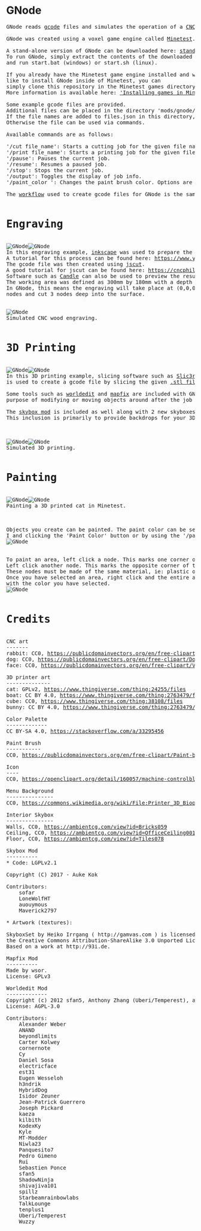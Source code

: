 GNode
===========
<pre>
GNode reads <a href="https://en.wikipedia.org/wiki/G-code">gcode</a> files and simulates the operation of a <a href="https://en.wikipedia.org/wiki/CNC_router">CNC machine</a> or <a href="https://www.merriam-webster.com/dictionary/3D%20printer">3D printer.</a>

GNode was created using a voxel game engine called <a href="https://www.minetest.net/">Minetest</a>.

A stand-alone version of GNode can be downloaded here: <a href="https://github.com/Droog71/gnode">stand-alone download</a>
To run GNode, simply extract the contents of the downloaded file
and run start.bat (windows) or start.sh (linux).

If you already have the Minetest game engine installed and would
like to install GNode inside of Minetest, you can
simply clone this repository in the Minetest games directory.
More information is available here: <a href="https://wiki.minetest.net/Games#Installing_games">'Installing games in Minetest'</a>

Some example gcode files are provided.
Additional files can be placed in the directory 'mods/gnode/gcode'.
If the file names are added to files.json in this directory, a button will be added to the GUI for that file.
Otherwise the file can be used via commands.

Available commands are as follows:

'/cut file_name': Starts a cutting job for the given file name.
'/print file_name': Starts a printing job for the given file name.
'/pause': Pauses the current job.
'/resume': Resumes a paused job.
'/stop': Stops the current job.
'/output': Toggles the display of job info.
'/paint_color <number>': Changes the paint brush color. Options are 0 to 255. Zero is the default color.

The <a href="https://archive.vectric.com/support/intro-to-cnc/workflow.html">workflow</a> used to create gcode files for GNode is the same as if you were using a real CNC router or 3D printer.

<h1>Engraving</h1>
<img src="https://www.dropbox.com/s/jou3h8ck9l6jr6f/cnc_face.png?raw=true" alt="GNode"><img src="https://www.dropbox.com/s/9hxmzxsbjmvlxfw/cnc_rabbit.png?raw=true" alt="GNode">
In this engraving example, <a href="https://inkscape.org/">inkscape</a> was used to prepare the <a href="https://publicdomainvectors.org/en/free-clipart/Dog-portrait-vector-drawing/12093.html">.svg file.</a>
A tutorial for this process can be found here: <a href="https://www.youtube.com/watch?v=bbe56S_O-uI">https://www.youtube.com/watch?v=bbe56S_O-uI</a>
The gcode file was then created using <a href="http://jscut.org/">jscut</a>.
A good tutorial for jscut can be found here: <a href="https://cncphilosophy.com/svg-to-g-code/">https://cncphilosophy.com/svg-to-g-code/</a>
Software such as <a href="https://github.com/Denvi/Candle">Candle</a> can also be used to preview the results.
The working area was defined as 300mm by 180mm with a depth of 3mm and a center point of 0,0.
In GNode, this means the engraving will take place at (0,0,0), remain within an area of 300x180
nodes and cut 3 nodes deep into the surface.


<img src="https://www.dropbox.com/s/8jso5kp23pgosux/cnc_dog.gif?raw=true" alt="GNode">
Simulated CNC wood engraving.

<h1>3D Printing</h1>
<img src="https://www.dropbox.com/s/1fu7eyc7mewm4om/table.png?raw=true" alt="GNode"><img src="https://www.dropbox.com/s/0tcgy3zk3lkp4ut/aliens.png?raw=true" alt="GNode">
In this 3D printing example, slicing software such as <a href="https://slic3r.org/">Slic3r</a> 
is used to create a gcode file by slicing the given <a href="https://cdn.thingiverse.com/assets/6c/be/d4/71/d4/benchy_voxel.stl">.stl file</a>.

Some tools such as <a href="https://github.com/Uberi/Minetest-WorldEdit">worldedit</a> and <a href="https://github.com/minetest-mods/mapfix">mapfix</a> are included with GNode for the
purpose of modifying or moving objects around after the job is finished.

The <a href="https://github.com/minetest-mods/skybox">skybox mod</a> is included as well along with 2 new skyboxes.
This inclusion is primarily to provide backdrops for your 3D printed objects.



<img src="https://www.dropbox.com/s/0tssub7ww5pcyhj/VoxelizerByQuantumZ.png?raw=true" alt="GNode"><img src="https://www.dropbox.com/s/mj42k9kg07kz7su/boat_print.gif?raw=true" alt="GNode">
Simulated 3D printing.

<h1>Painting</h1>
<img src="https://www.dropbox.com/s/usolz1i5xdez9em/lucy_cat.png?raw=true" alt="GNode"><img src="https://www.dropbox.com/s/2m0qo4gxjom5rqg/painted_cat.png?raw=true" alt="GNode">
Painting a 3D printed cat in Minetest.



Objects you create can be painted. The paint color can be selected by pressing 
I and clicking the 'Paint Color' button or by using the '/paint_color' command.
<img src="https://www.dropbox.com/s/wrzvoljn7xtclfg/paint_gui.png?raw=true" alt="GNode">


To paint an area, left click a node. This marks one corner of a bounding box.
Left click another node. This marks the opposite corner of the bounding box.
These nodes must be made of the same material, ie: plastic or wood.
Once you have selected an area, right click and the entire area will be painted
with the color you have selected.
<img src="https://www.dropbox.com/s/d6i6p2gs7fwd8rs/paint.gif?raw=true" alt="GNode">

<h1>Credits</h1>
CNC art
-------
rabbit: CC0, <a href=https://publicdomainvectors.org/en/free-clipart/Rabbit/35622.html>https://publicdomainvectors.org/en/free-clipart/Rabbit/35622.html</a>
dog: CC0, <a href=https://publicdomainvectors.org/en/free-clipart/Dog-portrait-vector-drawing/12093.html>https://publicdomainvectors.org/en/free-clipart/Dog-portrait-vector-drawing/12093.html</a>
face: CC0, <a href=https://publicdomainvectors.org/en/free-clipart/Vector-graphics-of-mans-normal-face/28404.html>https://publicdomainvectors.org/en/free-clipart/Vector-graphics-of-mans-normal-face/28404.html</a>

3D printer art
--------------
cat: GPLv2, <a href=https://www.thingiverse.com/thing:24255/files>https://www.thingiverse.com/thing:24255/files</a>
boat: CC BY 4.0, <a href=https://www.thingiverse.com/thing:2763479/files>https://www.thingiverse.com/thing:2763479/files</a>
cube: CC0, <a href=https://www.thingiverse.com/thing:38108/files>https://www.thingiverse.com/thing:38108/files</a>
bunny: CC BY 4.0, <a href=https://www.thingiverse.com/thing:2763479/files>https://www.thingiverse.com/thing:2763479/files</a>

Color Palette
-------------
CC BY-SA 4.0, <a href=https://stackoverflow.com/a/33295456>https://stackoverflow.com/a/33295456</a>

Paint Brush
-----------
CC0, <a href=https://publicdomainvectors.org/en/free-clipart/Paint-brush-vector-drawing/15461.html>https://publicdomainvectors.org/en/free-clipart/Paint-brush-vector-drawing/15461.html</a>

Icon
----
CC0, <a href=https://openclipart.org/detail/160057/machine-controlblue>https://openclipart.org/detail/160057/machine-controlblue</a>

Menu Background
---------------
CC0, <a href=https://commons.wikimedia.org/wiki/File:Printer_3D_Bioprinting_Solutions.jpg>https://commons.wikimedia.org/wiki/File:Printer_3D_Bioprinting_Solutions.jpg</a>

Interior Skybox
---------------
Walls, CC0, <a href=https://ambientcg.com/view?id=Bricks059>https://ambientcg.com/view?id=Bricks059</a>
Ceiling, CC0, <a href=https://ambientcg.com/view?id=OfficeCeiling001>https://ambientcg.com/view?id=OfficeCeiling001</a>
Floor, CC0, <a href=https://ambientcg.com/view?id=Tiles078>https://ambientcg.com/view?id=Tiles078</a>

Skybox Mod
----------
* Code: LGPLv2.1

Copyright (C) 2017 - Auke Kok <sofar@foo-projects.org>

Contributors:	
    sofar
    LoneWolfHT
    auouymous
    Maverick2797

* Artwork (textures):

SkyboxSet by Heiko Irrgang ( http://gamvas.com ) is licensed under
the Creative Commons Attribution-ShareAlike 3.0 Unported License.
Based on a work at http://93i.de.

Mapfix Mod
----------
Made by wsor.
License: GPLv3

Worldedit Mod
-------------
Copyright (c) 2012 sfan5, Anthony Zhang (Uberi/Temperest), and Brett O'Donnell (cornernote).
License: AGPL-3.0

Contributors:
	Alexander Weber
	ANAND
	beyondlimits
	Carter Kolwey
	cornernote
	Cy
	Daniel Sosa
	electricface
	est31
	Eugen Wesseloh
	h3ndrik
	HybridDog
	Isidor Zeuner
	Jean-Patrick Guerrero
	Joseph Pickard
	kaeza
	kilbith
	KodexKy
	Kyle
	MT-Modder
	Niwla23
	Panquesito7
	Pedro Gimeno
	Rui
	Sebastien Ponce
	sfan5
	ShadowNinja
	shivajiva101
	spillz
	Starbeamrainbowlabs
	TalkLounge
	tenplus1
	Uberi/Temperest
	Wuzzy
</pre>
